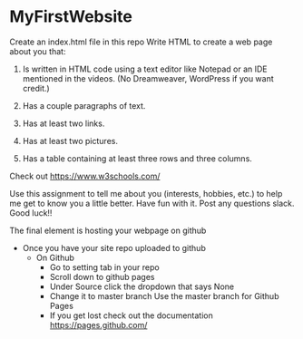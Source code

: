  # MyFirstWebsite

Create an index.html file in this repo
Write HTML to create a web page about you that:

1.  Is written in HTML code using a text editor like Notepad or an IDE mentioned in the videos.  (No Dreamweaver, WordPress if you want credit.)

2.  Has a couple paragraphs of text.

3.  Has at least two links.

4.  Has at least two pictures.

5.  Has a table containing at least three rows and three columns.

Check out https://www.w3schools.com/ 

Use this assignment to tell me about you (interests, hobbies, etc.) to help me get to know you a little better.  Have fun with it.  Post any questions slack.  Good luck!!

The final element is hosting your webpage on github

- Once you have your site repo uploaded to github
	- On Github
		- Go to setting tab in your repo
		- Scroll down to github pages
		- Under Source click the dropdown that says None
		- Change it to master branch Use the master branch for Github Pages
		- If you get lost check out the documentation https://pages.github.com/
